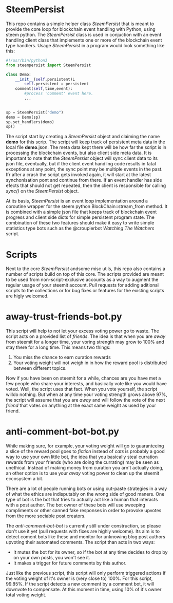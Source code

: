 SteemPersist
===

This repo contains a simple helper class *SteemPersist* that is meant to provide the core loop for blockchain event handling with Python, using steem python.
The *SteemPersist* class is used in conjuction with an event handling client class that implements one or more of the blockchain event type handlers.
Usage *SteemPersist* in a program would look something like this:

```python
#!/usr/bin/python3
from steempersist import SteemPersist

class Demo:
    __init__(self,persistent)L
        self.persistent = persistent
    comment(self,time,event):
        #process 'comment' event here.
        ...
       

sp = SteemPersist("demo")  
demo = Demo(sp)
sp.set_handlers(demo)
sp()
```

The script start by creating a *SteemPersist* object and claiming the name **demo** for this scrip. The script will keep track of persistent meta data in the local file **demo**.json. The meta data kept there will be how far the script is in processing the blockchain events, but also client side meta data. It is important to note that the *SteemPersist* object will sync client data to its json file, eventually, but if the client event handling code results in fatal exceptions at any point, the sync point may be multiple events in the past. Ifr after a crash the script gets invoked again, it will start at the latest synchonisation pont and continue from there. If an event handler has side efects that should not get repeated, then the client is responsible for calling *sync()* on the *SteemPersist* object.

At its basis, *SteemPersist* is an event loop implementation around a coroutine wrapper for the steem python BlockChain::stream\_from method. It is combined with a simple json file that keeps track of blockchain event progress and client side dicts for simple persistent program state. The combination of these two features should make it easy to write simple statistics type bots such as the @croupierbot *Watching The Watchers* script. 

Scripts
===
Next to the core *SteemPersist* andsome misc utils, this repo also contains a number of scripts build on top of this core. The scripts provided are meant to be used from non-script-exclusive accounts as a way to augment the regular usage of your steemit account. Pull requests for adding aditional scripts to the collections or for bug fixes or features for the existing scripts are higly welcomed. 

away-trust-friends-bot.py
===

This script will help to not let your excess voting power go to waste. The script acts on a provided list of *friends*. The idea is that when you are *away* from steemit for a longer time, your voring strength may grow to 100% and stay there for a long time. This means two things:

1) You miss the chance to earn curation rewards
2) Your voting weight will not weigh in in how the reward pool is distributed between different topics.

Now if you have been on steemit for a while, chances are you have met a few people who share your interests, and basically vote like you would have voted. Well, the script uses that fact. When you vote yourself, the script willdo nothing. But when at any time your voting strength grows above 97%, the script will assume that you are *away* and will follow the vote of the next *friend* that votes on anything at the exact same weight as used by your friend.

anti-comment-bot-bot.py
===

While making sure, for example, your voting weight will go to guaranteeing a slice of the reward pool goes to *fiction* instead of *cats* is probably a good way to use your own little bot, the idea that you basically steal curration rewards from your friends (who are doing the currating) may be seen as unethical. Instead of making money from curation you arn't actually doing, an other option is to use your *away* voting power to clean up the steemit eccosystem a bit.

There are a lot of people running bots or using cut-paste strategies in a way of what the ethics are indisputably on the wrong side of good maners. One type of bot is the bot that tries to actually act like a human that interacts with a post author. The bot owner of these bots will use sweeping compliments or other canned fake responses in order to provoke upvotes from the more sociable post creators. 

The *anti-comment-bot-bot* is currently still under construction, so please don't use it yet (pull requests with fixes are highly welcome). Its aim is to detect coment bots like these and monitor for unknowing blog post authors upvoting their automated comments. The script than acts in two ways:

* It mutes the bot for its owner, so if the bot at any time decides to drop by on your own posts, you won't see it.
* It makes a trigger for future comments by this author.

Just like the previous script, this script will only perform triggered actions if the voting weight of it's owner is (very close to) 100%. For this script, 99.85%. If the script detects a new comment by a comment bot, it will downvote to compensate. At this moment in time, using 10% of it's owner total voting weight.

 


